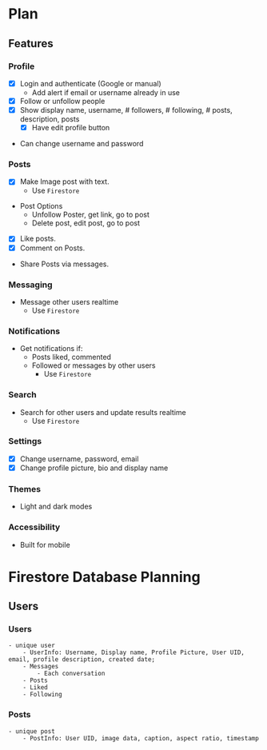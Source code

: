 # Plan

## Features

### Profile
- [x] Login and authenticate (Google or manual)
    - Add alert if email or username already in use
- [x] Follow or unfollow people
- [x] Show display name, username, # followers, # following, # posts, description, posts
    - [x] Have edit profile button
- Can change username and password

### Posts 
- [x] Make Image post with text.
    - Use `Firestore`
- Post Options
    - Unfollow Poster, get link, go to post
    - Delete post, edit post, go to post
- [x] Like posts.
- [x] Comment on Posts.
- Share Posts via messages.

### Messaging
- Message other users realtime
    - Use `Firestore`

### Notifications
- Get notifications if:
    - Posts liked, commented
    - Followed or messages by other users
        - Use `Firestore`

### Search
- Search for other users and update results realtime
    - Use `Firestore`

### Settings
- [x] Change username, password, email
- [x] Change profile picture, bio and display name

### Themes
- Light and dark modes

### Accessibility 
- Built for mobile


# Firestore Database Planning

## Users
### Users
    - unique user
        - UserInfo: Username, Display name, Profile Picture, User UID, email, profile description, created date;
        - Messages
            - Each conversation
        - Posts
        - Liked
        - Following

### Posts
    - unique post
        - PostInfo: User UID, image data, caption, aspect ratio, timestamp

